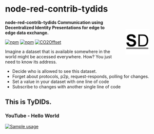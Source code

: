 # node-red-contrib-tydids

<a href="https://stromdao.de/" target="_blank" title="STROMDAO - Digital Energy Infrastructure"><img src="./static/stromdao.png" align="right" height="85px" hspace="30px" vspace="30px"></a>

**node-red-contrib-tydids Communication using Decentralized Identity Presentations for edge to edge data exchange.**

[![npm](https://img.shields.io/npm/dt/node-red-contrib-tydids.svg)](https://www.npmjs.com/package/node-red-contrib-tydids)
[![npm](https://img.shields.io/npm/v/node-red-contrib-tydids.svg)](https://www.npmjs.com/package/node-red-contrib-tydids)
[![CO2Offset](https://api.corrently.io/v2.0/ghgmanage/statusimg?host=node-red-contrib-tydids&svg=1)](https://co2offset.io/badge.html?host=node-red-contrib-tydids)


Imagine a dataset that is available somewhere in the world might be accessed everywhere. How? You just need to know its address.
- Decide who is allowed to see this dataset.
- Forget about protocols, p2p, request-responds, polling for changes.
- Set a value in your dataset with one line of code
- Subscribe to changes with another single line of code

## This is TyDIDs.

### YouTube - Hello World

[![Sample usage](https://img.youtube.com/vi/i7t4hL1DkLo/0.jpg)](https://www.youtube.com/watch?v=i7t4hL1DkLo)
